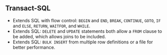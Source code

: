 Transact-SQL
------------

* Extends SQL with flow control: `BEGIN` and `END`, `BREAK`, `CONTINUE`, `GOTO`, `IF` and `ELSE`, `RETURN`, `WAITFOR`, and `WHILE`.
* Extends SQL: `DELETE` and `UPDATE` statements both allow a `FROM` clause to be added, which allows joins to be included.
* Extends SQL: `BULK INSERT` from multiple row definitions or a file for better performance.
